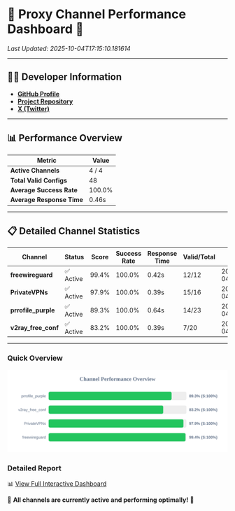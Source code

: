 # 🌟 Proxy Channel Performance Dashboard 🌟

_Last Updated: 2025-10-04T17:15:10.181614_

---

## 👩‍💻 Developer Information

- **[GitHub Profile](https://github.com/4n0nymou3)**  
- **[Project Repository](https://github.com/4n0nymou3/multi-proxy-config-fetcher)**  
- **[X (Twitter)](https://x.com/4n0nymou3)**  

---

## 📊 Performance Overview

| Metric                | Value       |
|-----------------------|-------------|
| **Active Channels**   | 4 / 4       |
| **Total Valid Configs** | 48          |
| **Average Success Rate** | 100.0%      |
| **Average Response Time** | 0.46s       |

---

## 📋 Detailed Channel Statistics

| Channel          | Status     | Score  | Success Rate | Response Time | Valid/Total | Last Success               |
|------------------|------------|--------|--------------|---------------|-------------|----------------------------|
| **freewireguard**  | ✅ Active  | 99.4%  | 100.0% | 0.42s         | 12/12       | 2025-10-04T17:15:10.179722 |
| **PrivateVPNs**  | ✅ Active  | 97.9%  | 100.0% | 0.39s         | 15/16       | 2025-10-04T17:15:09.736630 |
| **prrofile_purple**  | ✅ Active  | 89.3%  | 100.0% | 0.64s         | 14/23       | 2025-10-04T17:15:08.851209 |
| **v2ray_free_conf**  | ✅ Active  | 83.2%  | 100.0% | 0.39s         | 7/20       | 2025-10-04T17:15:09.311593 |

---

### Quick Overview
<div align="center">
  <a href="https://raw.githubusercontent.com/nullluser/NullRepo/refs/heads/main/assets/channel_stats_chart.svg">
    <img src="https://raw.githubusercontent.com/nullluser/NullRepo/refs/heads/main/assets/channel_stats_chart.svg" alt="Source Performance Statistics" width="800">
  </a>
</div>

### Detailed Report
📊 [View Full Interactive Dashboard](https://htmlpreview.github.io/?https://github.com/nullluser/NullRepo/blob/main/assets/performance_report.html)

🎉 **All channels are currently active and performing optimally!** 🎉

